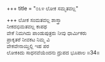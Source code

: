 +++
title = "೦೩೪ ಲೋಕ ಸಮ್ಮತವಲ್ಲ"

+++
ಲೋಕ ಸಂಮತವಲ್ಲ ಶಾಸ್ತ್ರಾ  
ನೀಕದಭಿಮತವಲ್ಲ ಕಾಪಥ  
ವೇಕೆ ನಿಮಗಿದು ಪಾಂಡುಪುತ್ರರು ನೀವು ಧಾರ್ಮಿಕರು   
ಪ್ರಾಕೃತರೆ ನೀವಕಟ ನಿಮ್ಮ ವಿ  
ವೇಕವೇನಾಯ್ತಿಲ್ಲಿ ಇಹ ಪರ  
ಲೋಕಕಿದು ಸಾಧನವೆಯೆಂದನು ದ್ರುಪದ ಭೂಪಾಲ      ॥34॥